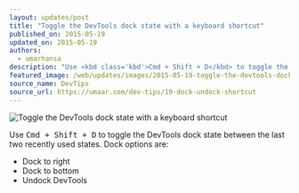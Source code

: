 ```yaml
---
layout: updates/post
title: "Toggle the DevTools dock state with a keyboard shortcut"
published_on: 2015-05-19
updated_on: 2015-05-19
authors:
  - umarhansa
description: "Use <kbd class='kbd'>Cmd + Shift + D</kbd> to toggle the DevTools dock state between the last two recently used states."
featured_image: /web/updates/images/2015-05-19-toggle-the-devtools-dock-state-with-a-keyboard-shortcut/dock-undock-shortcut.gif
source_name: DevTips
source_url: https://umaar.com/dev-tips/19-dock-undock-shortcut
---
```

<img src="/web/updates/images/2015-05-19-toggle-the-devtools-dock-state-with-a-keyboard-shortcut/dock-undock-shortcut.gif" alt="Toggle the DevTools dock state with a keyboard shortcut">

Use <kbd class="kbd">Cmd + Shift + D</kbd> to toggle the DevTools dock state between the last two recently used states. Dock options are:

<ul>
<li>Dock to right</li>
<li>Dock to bottom</li>
<li>Undock DevTools</li>
</ul>
